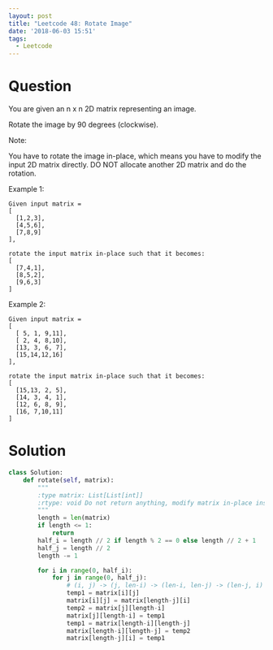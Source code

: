 ```yaml
---
layout: post
title: "Leetcode 48: Rotate Image"
date: '2018-06-03 15:51'
tags:
  - Leetcode
---
```


# Question
You are given an n x n 2D matrix representing an image.

Rotate the image by 90 degrees (clockwise).

Note:

You have to rotate the image in-place, which means you have to modify the input 2D matrix directly. DO NOT allocate another 2D matrix and do the rotation.

Example 1:

```
Given input matrix =
[
  [1,2,3],
  [4,5,6],
  [7,8,9]
],

rotate the input matrix in-place such that it becomes:
[
  [7,4,1],
  [8,5,2],
  [9,6,3]
]
```

Example 2:

```
Given input matrix =
[
  [ 5, 1, 9,11],
  [ 2, 4, 8,10],
  [13, 3, 6, 7],
  [15,14,12,16]
],

rotate the input matrix in-place such that it becomes:
[
  [15,13, 2, 5],
  [14, 3, 4, 1],
  [12, 6, 8, 9],
  [16, 7,10,11]
]
```

# Solution
```python
class Solution:
    def rotate(self, matrix):
        """
        :type matrix: List[List[int]]
        :rtype: void Do not return anything, modify matrix in-place instead.
        """
        length = len(matrix)
        if length <= 1:
            return
        half_i = length // 2 if length % 2 == 0 else length // 2 + 1
        half_j = length // 2
        length -= 1

        for i in range(0, half_i):
            for j in range(0, half_j):
                # (i, j) -> (j, len-i) -> (len-i, len-j) -> (len-j, i) -> (i,j)
                temp1 = matrix[i][j]
                matrix[i][j] = matrix[length-j][i]
                temp2 = matrix[j][length-i]
                matrix[j][length-i] = temp1
                temp1 = matrix[length-i][length-j]
                matrix[length-i][length-j] = temp2
                matrix[length-j][i] = temp1
```
